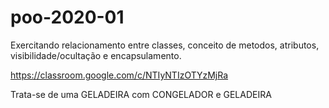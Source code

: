 # poo-2020-01
Exercitando relacionamento entre classes, conceito de metodos, atributos, visibilidade/ocultação e encapsulamento.

https://classroom.google.com/c/NTIyNTIzOTYzMjRa 

Trata-se de uma GELADEIRA
com CONGELADOR e GELADEIRA
